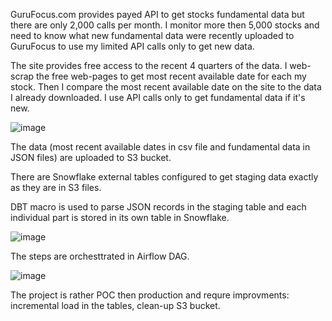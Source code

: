 GuruFocus.com provides payed API to get stocks fundamental data but there are only 2,000 calls per month. I monitor more then 5,000 stocks and need to know what new fundamental data were recently uploaded to GuruFocus to use my limited API calls only to get new data. 

The site provides free access to the recent 4 quarters of the data. I web-scrap the free web-pages to get most recent available date for each my stock. Then I compare the most recent available date on the site to the data I already downloaded. I use API calls only to get fundamental data if it's new.

![image](https://github.com/KaterynaD/Load-Fundamental-Data/assets/16999229/bf1d140a-c33a-464f-93de-6050246fcda5)

The data (most recent available dates in csv file and fundamental data in JSON files) are uploaded to S3 bucket.

There are Snowflake external tables configured to get staging data exactly as they are in S3 files.

DBT macro is used to parse JSON records in the staging table and each individual part is stored in its own table in Snowflake.

![image](https://github.com/KaterynaD/Load-Fundamental-Data/assets/16999229/a9538ab1-3ef1-4a1f-8f93-1d7df4b30e3e)


The steps are orchesttrated in Airflow DAG.

![image](https://github.com/KaterynaD/Load-Fundamental-Data/assets/16999229/d7f8b4fa-eb86-46cc-b1db-7b420760b058)

The project is rather POC then production and requre improvments: incremental load in the tables, clean-up S3 bucket.
